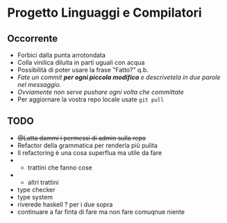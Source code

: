 # Progetto Linguaggi e Compilatori

## Occorrente
- Forbici dalla punta arrotondata
- Colla vinilica diluita in parti uguali con acqua
- Possibilità di poter usare la frase "Fatto?" q.b.
- *Fate un commit **per ogni piccola modifica** e descrivetela in due parole nel messaggio.*
- *Ovviamente non serve pushare ogni volta che committate*
- Per aggiornare la vostra repo locale usate `git pull`

## TODO
- ~~@Latta dammi i permessi di admin sulla repo~~
- Refactor della grammatica per renderla più pulita
- Il refactoring è una cosa superflua ma utile da fare
- - trattini che fanno cose
- - altri trattini
- type checker
- type system
- riverede haskell ? per i due sopra 
- continuare a far finta di fare ma non fare comuqnue niente
